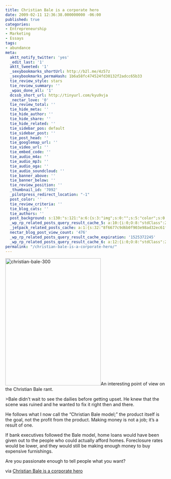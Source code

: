 ```yaml
---
title: Christian Bale is a corporate hero
date: 2009-02-11 12:36:38.000000000 -06:00
published: true
categories:
- Entrepreneurship
- Marketing
- Essays
tags:
- abundance
meta:
  aktt_notify_twitter: 'yes'
  _edit_last: '1'
  aktt_tweeted: '1'
  _sexybookmarks_shortUrl: http://b2l.me/4z57z
  _sexybookmarks_permaHash: 1b6a58fc474524fd30132f2adcc65b33
  tie_review_style: stars
  tie_review_summary: ''
  _wpas_done_all: '1'
  dcssb_short_url: http://tinyurl.com/kyu9vja
  _nectar_love: '0'
  tie_review_total: ''
  tie_hide_meta: ''
  tie_hide_author: ''
  tie_hide_share: ''
  tie_hide_related: ''
  tie_sidebar_pos: default
  tie_sidebar_post: ''
  tie_post_head: ''
  tie_googlemap_url: ''
  tie_video_url: ''
  tie_embed_code: ''
  tie_audio_m4a: ''
  tie_audio_mp3: ''
  tie_audio_oga: ''
  tie_audio_soundcloud: ''
  tie_banner_above: ''
  tie_banner_below: ''
  tie_review_position: ''
  _thumbnail_id: '7092'
  _pilotpress_redirect_location: "-1"
  post_color: ''
  tie_review_criteria: ''
  tie_blog_cats: ''
  tie_authors: ''
  post_background: s:130:"s:121:"a:6:{s:3:"img";s:0:"";s:5:"color";s:0:"";s:6:"repeat";s:0:"";s:10:"attachment";s:0:"";s:3:"hor";s:0:"";s:3:"ver";s:0:"";}";";
  _wp_rp_related_posts_query_result_cache_5: a:10:{i:0;O:8:"stdClass":2:{s:7:"post_id";s:4:"2282";s:5:"score";s:18:"15.927269844032871";}i:1;O:8:"stdClass":2:{s:7:"post_id";s:3:"310";s:5:"score";s:18:"15.236170935403877";}i:2;O:8:"stdClass":2:{s:7:"post_id";s:4:"4593";s:5:"score";s:18:"13.777666564108184";}i:3;O:8:"stdClass":2:{s:7:"post_id";s:3:"125";s:5:"score";s:18:"13.202302419252817";}i:4;O:8:"stdClass":2:{s:7:"post_id";s:4:"6757";s:5:"score";s:18:"12.756015316624396";}i:5;O:8:"stdClass":2:{s:7:"post_id";s:4:"6880";s:5:"score";s:18:"12.640280552850768";}i:6;O:8:"stdClass":2:{s:7:"post_id";s:2:"61";s:5:"score";s:18:"12.640280552850768";}i:7;O:8:"stdClass":2:{s:7:"post_id";s:2:"32";s:5:"score";s:17:"10.62264138188178";}i:8;O:8:"stdClass":2:{s:7:"post_id";s:4:"6885";s:5:"score";s:18:"10.308464453307877";}i:9;O:8:"stdClass":2:{s:7:"post_id";s:4:"6806";s:5:"score";s:16:"9.17107844205046";}}
  _jetpack_related_posts_cache: a:1:{s:32:"8f6677c9d6b0f903e98ad32ec61f8deb";a:2:{s:7:"expires";i:1478499287;s:7:"payload";a:3:{i:0;a:1:{s:2:"id";i:6817;}i:1;a:1:{s:2:"id";i:4935;}i:2;a:1:{s:2:"id";i:7097;}}}}
  nectar_blog_post_view_count: '476'
  _wp_rp_related_posts_query_result_cache_expiration: '1525372245'
  _wp_rp_related_posts_query_result_cache_6: a:12:{i:0;O:8:"stdClass":2:{s:7:"post_id";s:4:"1058";s:5:"score";s:18:"59.084997403588055";}i:1;O:8:"stdClass":2:{s:7:"post_id";s:3:"340";s:5:"score";s:17:"55.86983704427148";}i:2;O:8:"stdClass":2:{s:7:"post_id";s:4:"1371";s:5:"score";s:18:"54.253991653963965";}i:3;O:8:"stdClass":2:{s:7:"post_id";s:3:"316";s:5:"score";s:17:"53.53430271410326";}i:4;O:8:"stdClass":2:{s:7:"post_id";s:2:"40";s:5:"score";s:18:"52.153525597988605";}i:5;O:8:"stdClass":2:{s:7:"post_id";s:2:"36";s:5:"score";s:18:"52.153525597988605";}i:6;O:8:"stdClass":2:{s:7:"post_id";s:4:"4423";s:5:"score";s:16:"49.9220900848465";}i:7;O:8:"stdClass":2:{s:7:"post_id";s:3:"351";s:5:"score";s:16:"49.9220900848465";}i:8;O:8:"stdClass":2:{s:7:"post_id";s:4:"2282";s:5:"score";s:18:"28.612679148142554";}i:9;O:8:"stdClass":2:{s:7:"post_id";s:4:"6757";s:5:"score";s:17:"27.05336630129802";}i:10;O:8:"stdClass":2:{s:7:"post_id";s:3:"310";s:5:"score";s:18:"26.065609461342184";}i:11;O:8:"stdClass":2:{s:7:"post_id";s:4:"6880";s:5:"score";s:17:"26.03723229878232";}}
permalink: "/christian-bale-is-a-corporate-hero/"
---
```

<p><img class="size-full wp-image-7092 alignright" alt="christian-bale-300" src="{{ site.baseurl }}/posts/2009/02/christian-bale-300.jpg" width="300" height="400" />An interesting point of view on the Christian Bale rant.</p>
>Bale didn’t wait to see the dailies before getting upset. He knew that the scene was ruined and he wanted to fix it right then and there.</p>
<p>He follows what I now call the “Christian Bale model;” the product itself is the goal, not the profit from the product. Making money is not a job; it’s a result of one.</p>
<p>If bank executives followed the Bale model, home loans would have been given out to the people who could actually afford homes. Foreclosure rates would be lower, and they would still be making enough money to buy expensive furnishings.</p></blockquote>
<p>Are you passionate enough to tell people what you want?</p>
<p>via <a href="http://www.asuwebdevil.com/node/4208">Christian Bale is a corporate hero</a></p>
